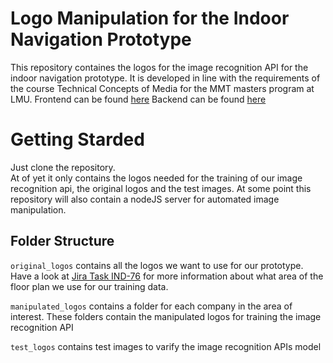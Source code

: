 # Logo Manipulation for the Indoor Navigation Prototype

This repository containes the logos for the image recognition API for the indoor navigation prototype. It is developed in line with the requirements of the course Technical Concepts of Media for the MMT masters program at LMU.
Frontend can be found [here](https://github.com/r-wittmann/indoor-frontend)
Backend can be found [here](https://github.com/r-wittmann/indoor-backend)

# Getting Starded

Just clone the repository.  
At of yet it only contains the logos needed for the training of our image recognition api, the original logos and the test images. At some point this repository will also contain a nodeJS server for automated image manipulation.

## Folder Structure
```original_logos``` contains all the logos we want to use for our prototype. Have a look at [Jira Task IND-76](https://dev.nmm.de/ji/browse/IND-76) for more information about what area of the floor plan we use for our training data.

```manipulated_logos``` contains a folder for each company in the area of interest. These folders contain the manipulated logos for training the image recognition API

```test_logos``` contains test images to varify the image recognition APIs model
